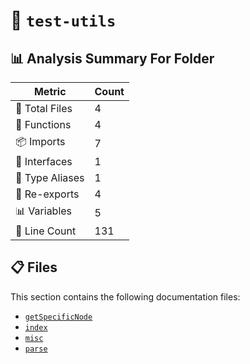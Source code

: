 # 📁 `test-utils`

## 📊 Analysis Summary For Folder

| Metric | Count |
|--------|-------|
| 📁 Total Files | 4 |
| 🔧 Functions | 4 |
| 📦 Imports | 7 |
| 📐 Interfaces | 1 |
| 📑 Type Aliases | 1 |
| 🔄 Re-exports | 4 |
| 📊 Variables | 5 |
| 🔢 Line Count | 131 |


## 📋 Files

This section contains the following documentation files:

- [`getSpecificNode`](./getSpecificNode.md)
- [`index`](./index.md)
- [`misc`](./misc.md)
- [`parse`](./parse.md)